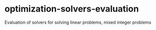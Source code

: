 # optimization-solvers-evaluation
Evaluation of solvers for solving linear problems, mixed integer problems

